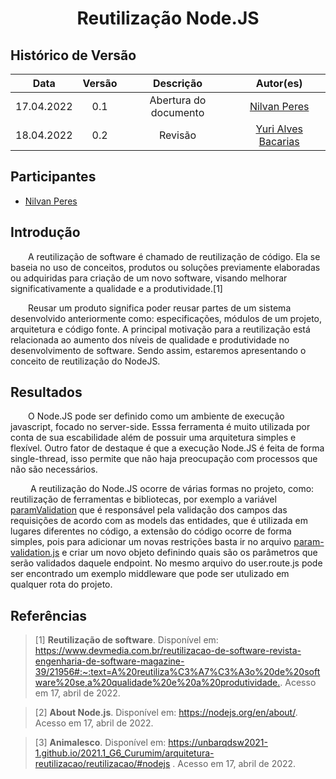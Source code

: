 # <center> Reutilização Node.JS

## Histórico de Versão<br>

|    Data    | Versão |       Descrição       |                      Autor(es)                       |
| :--------: | :----: | :-------------------: | :--------------------------------------------------: |
| 17.04.2022 |  0.1   | Abertura do documento |    [Nilvan Peres](https://github.com/NilvanPeres)    |
| 18.04.2022 |  0.2   |        Revisão        | [Yuri Alves Bacarias](https://github.com/yuriAlves5) |

## Participantes

-   [Nilvan Peres](https://github.com/NilvanPeres)

## Introdução

&emsp;&emsp;A reutilização de software é chamado de reutilização de código. Ela se baseia no uso de conceitos, produtos ou soluções previamente elaboradas ou adquiridas para criação de um novo software, visando melhorar significativamente a qualidade e a produtividade.[1]

&emsp;&emsp;Reusar um produto significa poder reusar partes de um sistema desenvolvido anteriormente como: especificações, módulos de um projeto, arquitetura e código fonte. A principal motivação para a reutilização está relacionada ao aumento dos níveis de qualidade e produtividade no desenvolvimento de software. Sendo assim, estaremos apresentando o conceito de reutilização do NodeJS.

## Resultados

&emsp;&emsp;O Node.JS pode ser definido como um ambiente de execução javascript, focado no server-side. Esssa ferramenta é muito utilizada por conta de sua escabilidade além de possuir uma arquitetura simples e flexível. Outro fator de destaque é que a execução Node.JS é feita de forma single-thread, isso permite que não haja preocupação com processos que não são necessários.

&emsp;&emsp; A reutilização do Node.JS ocorre de várias formas no projeto, como: reutilização de ferramentas e bibliotecas, por exemplo a variável [paramValidation](https://github.com/UnBArqDsw2021-2/2021.2_G2_Ki-Limpinho_Backend/blob/develop/server/user/user.route.js) que é responsável pela validação dos campos das requisições de acordo com as models das entidades, que é utilizada em lugares diferentes no código, a extensão do código ocorre de forma simples, pois para adicionar um novas restrições basta ir no arquivo [param-validation.js](https://github.com/UnBArqDsw2021-2/2021.2_G2_Ki-Limpinho_Backend/blob/develop/config/param-validation.js) e criar um novo objeto definindo quais são os parâmetros que serão validados daquele endpoint. No mesmo arquivo do user.route.js pode ser encontrado um exemplo middleware que pode ser utulizado em qualquer rota do projeto.

## Referências

> [1] **Reutilização de software**. Disponível em: <https://www.devmedia.com.br/reutilizacao-de-software-revista-engenharia-de-software-magazine-39/21956#:~:text=A%20reutiliza%C3%A7%C3%A3o%20de%20software%20se,a%20qualidade%20e%20a%20produtividade.>. Acesso em 17, abril de 2022.

> [2] **About Node.js**. Disponível em: <https://nodejs.org/en/about/>. Acesso em 17, abril de 2022.

> [3] **Animalesco**. Disponível em: <https://unbarqdsw2021-1.github.io/2021.1_G6_Curumim/arquitetura-reutilizacao/reutilizacao/#nodejs> . Acesso em 17, abril de 2022.
